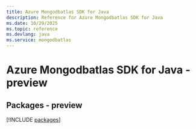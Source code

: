 ```yaml
---
title: Azure Mongodbatlas SDK for Java
description: Reference for Azure Mongodbatlas SDK for Java
ms.date: 10/29/2025
ms.topic: reference
ms.devlang: java
ms.service: mongodbatlas
---
```

# Azure Mongodbatlas SDK for Java - preview
## Packages - preview
[!INCLUDE [packages](mongodbatlas-index.md)]